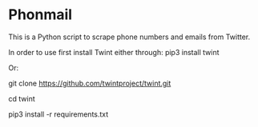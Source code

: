 # Phonmail
This is a Python script to scrape phone numbers and emails from Twitter.

In order to use first install Twint either through: pip3 install twint

Or:

git clone https://github.com/twintproject/twint.git

cd twint

pip3 install -r requirements.txt
